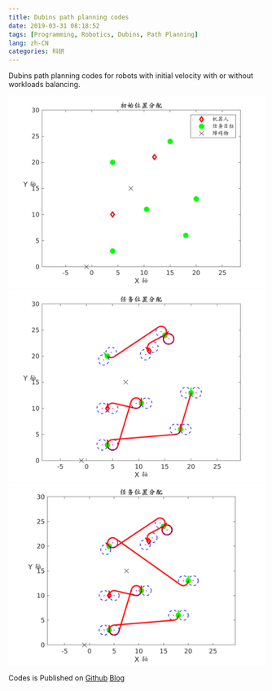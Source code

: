 ```yaml
---
title: Dubins path planning codes
date: 2019-03-31 08:18:52
tags: [Programming, Robotics, Dubins, Path Planning]
lang: zh-CN
categories: 科研
---
```


Dubins path planning codes for robots with initial velocity with or without workloads balancing.

<!-- more -->

![Dubins-1](/images/dubins1.png)
![Dubins-2](/images/dubins2.png)
![Dubins-3](/images/dubins3.png)

Codes is Published on [Github](https://github.com/ayawaya2014/dubins)
[Blog](https://blog.csdn.net/ayawaya/article/details/88923944)
